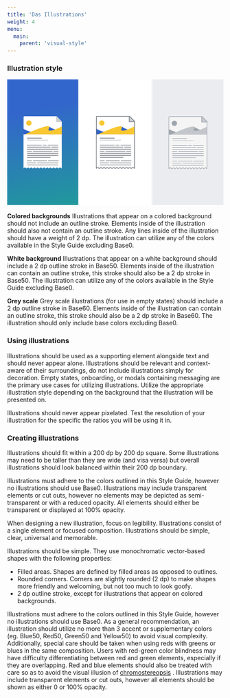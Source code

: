 ```yaml
---
title: 'Das Illustrations'
weight: 4
menu:
  main:
    parent: 'visual-style'
---
```


### Illustration style

![Sample of illustrations](illustrations-sample.png)

**Colored backgrounds**
Illustrations that appear on a colored background should not include an outline stroke. Elements inside of the illustration should also not contain an outline stroke. Any lines inside of the illustration should have a weight of 2 dp. The illustration can utilize any of the colors available in the Style Guide excluding Base0.

**White background**
Illustrations that appear on a white background should include a 2 dp outline stroke in Base50. Elements inside of the illustration can contain an outline stroke, this stroke should also be a 2 dp stroke in Base50. The illustration can utilize any of the colors available in the Style Guide excluding Base0.

**Grey scale**
Grey scale illustrations (for use in empty states) should include a 2 dp outline stroke in Base60. Elements inside of the illustration can contain an outline stroke, this stroke should also be a 2 dp stroke in Base60. The illustration should only include base colors excluding Base0.

### Using illustrations

Illustrations should be used as a supporting element alongside text and should never appear alone. Illustrations should be relevant and context-aware of their surroundings, do not include illustrations simply for decoration. Empty states, onboarding, or modals containing messaging are the primary use cases for utilizing illustrations. Utilize the appropriate illustration style depending on the background that the illustration will be presented on.

Illustrations should never appear pixelated. Test the resolution of your illustration for the specific the ratios you will be using it in.

### Creating illustrations

Illustrations should fit within a 200 dp by 200 dp square. Some illustrations may need to be taller than they are wide (and visa versa) but overall illustrations should look balanced within their 200 dp boundary.

Illustrations must adhere to the colors outlined in this Style Guide, however no illustrations should use Base0. Illustrations may include transparent elements or cut outs, however no elements may be depicted as semi-transparent or with a reduced opacity. All elements should either be transparent or displayed at 100% opacity.

When designing a new illustration, focus on legibility. Illustrations consist of a single element or focused composition. Illustrations should be simple, clear, universal and memorable.

Illustrations should be simple. They use monochromatic vector-based shapes with the following properties:

*   Filled areas. Shapes are defined by filled areas as opposed to outlines.
*   Rounded corners. Corners are slightly rounded (2 dp) to make shapes more friendly and welcoming, but not too much to look goofy.
*   2 dp outline stroke, except for illustrations that appear on colored backgrounds.

Illustrations must adhere to the colors outlined in this Style Guide, however no illustrations should use Base0. As a general recommendation, an illustration should utilize no more than 3 accent or supplementary colors (eg. Blue50, Red50, Green50 and Yellow50) to avoid visual complexity. Additionally, special care should be taken when using reds with greens or blues in the same composition. Users with red-green color blindness may have difficulty differentiating between red and green elements, especially if they are overlapping. Red and blue elements should also be treated with care so as to avoid the visual illusion of [chromostereopsis](https://en.wikipedia.org/wiki/Chromostereopsis) . Illustrations may include transparent elements or cut outs, however all elements should be shown as either 0 or 100% opacity.
